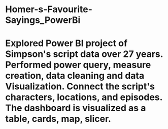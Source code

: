 # Homer-s-Favourite-Sayings_PowerBi
# Explored Power BI project of Simpson's script data over 27 years. Performed power query, measure creation, data cleaning and data Visualization. Connect the script's characters, locations, and episodes. The dashboard is visualized as a table, cards, map, slicer.
